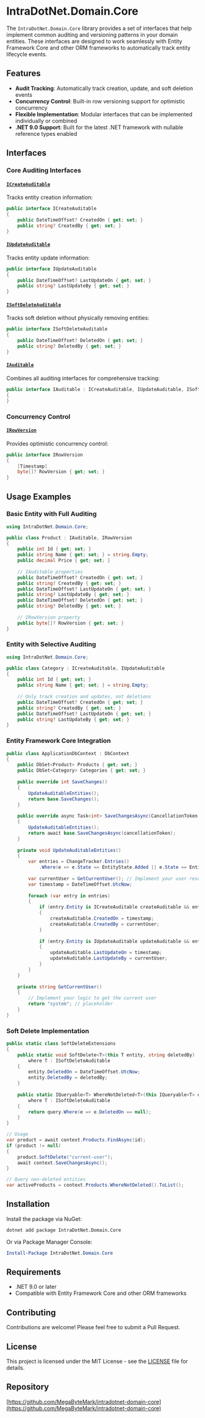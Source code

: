 # IntraDotNet.Domain.Core

The `IntraDotNet.Domain.Core` library provides a set of interfaces that help implement common auditing and versioning patterns in your domain entities. These interfaces are designed to work seamlessly with Entity Framework Core and other ORM frameworks to automatically track entity lifecycle events.

## Features

- **Audit Tracking**: Automatically track creation, update, and soft deletion events
- **Concurrency Control**: Built-in row versioning support for optimistic concurrency
- **Flexible Implementation**: Modular interfaces that can be implemented individually or combined
- **.NET 9.0 Support**: Built for the latest .NET framework with nullable reference types enabled

## Interfaces

### Core Auditing Interfaces

#### [`ICreateAuditable`](intradotnet-domain-core/ICreateAuditable.cs)
Tracks entity creation information:
```csharp
public interface ICreateAuditable
{
    public DateTimeOffset? CreatedOn { get; set; }
    public string? CreatedBy { get; set; }
}
```

#### [`IUpdateAuditable`](intradotnet-domain-core/IUpdateAuditable.cs)
Tracks entity update information:
```csharp
public interface IUpdateAuditable
{
    public DateTimeOffset? LastUpdateOn { get; set; }
    public string? LastUpdateBy { get; set; }
}
```

#### [`ISoftDeleteAuditable`](intradotnet-domain-core/ISoftDeleteAuditable.cs)
Tracks soft deletion without physically removing entities:
```csharp
public interface ISoftDeleteAuditable
{
    public DateTimeOffset? DeletedOn { get; set; }
    public string? DeletedBy { get; set; }
}
```

#### [`IAuditable`](intradotnet-domain-core/IAuditable.cs)
Combines all auditing interfaces for comprehensive tracking:
```csharp
public interface IAuditable : ICreateAuditable, IUpdateAuditable, ISoftDeleteAuditable
{
}
```

### Concurrency Control

#### [`IRowVersion`](intradotnet-domain-core/IRowVersion.cs)
Provides optimistic concurrency control:
```csharp
public interface IRowVersion
{
    [Timestamp]
    byte[]? RowVersion { get; set; }
}
```

## Usage Examples

### Basic Entity with Full Auditing

```csharp
using IntraDotNet.Domain.Core;

public class Product : IAuditable, IRowVersion
{
    public int Id { get; set; }
    public string Name { get; set; } = string.Empty;
    public decimal Price { get; set; }
    
    // IAuditable properties
    public DateTimeOffset? CreatedOn { get; set; }
    public string? CreatedBy { get; set; }
    public DateTimeOffset? LastUpdateOn { get; set; }
    public string? LastUpdateBy { get; set; }
    public DateTimeOffset? DeletedOn { get; set; }
    public string? DeletedBy { get; set; }
    
    // IRowVersion property
    public byte[]? RowVersion { get; set; }
}
```

### Entity with Selective Auditing

```csharp
using IntraDotNet.Domain.Core;

public class Category : ICreateAuditable, IUpdateAuditable
{
    public int Id { get; set; }
    public string Name { get; set; } = string.Empty;
    
    // Only track creation and updates, not deletions
    public DateTimeOffset? CreatedOn { get; set; }
    public string? CreatedBy { get; set; }
    public DateTimeOffset? LastUpdateOn { get; set; }
    public string? LastUpdateBy { get; set; }
}
```

### Entity Framework Core Integration

```csharp
public class ApplicationDbContext : DbContext
{
    public DbSet<Product> Products { get; set; }
    public DbSet<Category> Categories { get; set; }
    
    public override int SaveChanges()
    {
        UpdateAuditableEntities();
        return base.SaveChanges();
    }
    
    public override async Task<int> SaveChangesAsync(CancellationToken cancellationToken = default)
    {
        UpdateAuditableEntities();
        return await base.SaveChangesAsync(cancellationToken);
    }
    
    private void UpdateAuditableEntities()
    {
        var entries = ChangeTracker.Entries()
            .Where(e => e.State == EntityState.Added || e.State == EntityState.Modified);
            
        var currentUser = GetCurrentUser(); // Implement your user resolution logic
        var timestamp = DateTimeOffset.UtcNow;
        
        foreach (var entry in entries)
        {
            if (entry.Entity is ICreateAuditable createAuditable && entry.State == EntityState.Added)
            {
                createAuditable.CreatedOn = timestamp;
                createAuditable.CreatedBy = currentUser;
            }
            
            if (entry.Entity is IUpdateAuditable updateAuditable && entry.State == EntityState.Modified)
            {
                updateAuditable.LastUpdateOn = timestamp;
                updateAuditable.LastUpdateBy = currentUser;
            }
        }
    }
    
    private string GetCurrentUser()
    {
        // Implement your logic to get the current user
        return "system"; // placeholder
    }
}
```

### Soft Delete Implementation

```csharp
public static class SoftDeleteExtensions
{
    public static void SoftDelete<T>(this T entity, string deletedBy) 
        where T : ISoftDeleteAuditable
    {
        entity.DeletedOn = DateTimeOffset.UtcNow;
        entity.DeletedBy = deletedBy;
    }
    
    public static IQueryable<T> WhereNotDeleted<T>(this IQueryable<T> query) 
        where T : ISoftDeleteAuditable
    {
        return query.Where(e => e.DeletedOn == null);
    }
}

// Usage
var product = await context.Products.FindAsync(id);
if (product != null)
{
    product.SoftDelete("current-user");
    await context.SaveChangesAsync();
}

// Query non-deleted entities
var activeProducts = context.Products.WhereNotDeleted().ToList();
```

## Installation

Install the package via NuGet:

```bash
dotnet add package IntraDotNet.Domain.Core
```

Or via Package Manager Console:

```powershell
Install-Package IntraDotNet.Domain.Core
```

## Requirements

- .NET 9.0 or later
- Compatible with Entity Framework Core and other ORM frameworks

## Contributing

Contributions are welcome! Please feel free to submit a Pull Request.

## License

This project is licensed under the MIT License - see the [LICENSE](LICENSE) file for details.

## Repository

[https://github.com/MegaByteMark/intradotnet-domain-core](https://github.com/MegaByteMark/intradotnet-domain-core)